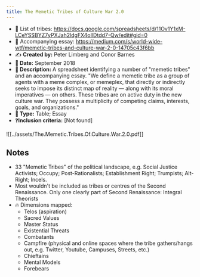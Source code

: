 ```yaml
---
title: The Memetic Tribes of Culture War 2.0
---
```

- 🔗 List of tribes: https://docs.google.com/spreadsheets/d/11Ov1Y1xM-LCeYSSBYZ7yPXJah2ldgFX4oIlDtdd7-Qw/edit#gid=0
- 🔗 Accompanying essay: https://medium.com/s/world-wide-wtf/memetic-tribes-and-culture-war-2-0-14705c43f6bb
- ✍️ **Created by:** Peter Limberg and Conor Barnes
- **📅 Date:** September 2018
- **📃 Description:** A spreadsheet identifying a number of "memetic tribes" and an accompanying essay. "We define a memetic tribe as a group of agents with a meme complex, or memeplex, that directly or indirectly seeks to impose its distinct map of reality — along with its moral imperatives — on others. These tribes are on active duty in the new culture war. They possess a multiplicity of competing claims, interests, goals, and organizations."
- **🎨 Type:** Table; Essay
- ❓**Inclusion criteria:** [Not found]

![[../assets/The.Memetic.Tribes.Of.Culture.War.2.0.pdf]]

## Notes

- 33 "Memetic Tribes" of the political landscape, e.g. Social Justice Activists; Occupy; Post-Rationalists; Establishment Right; Trumpists; Alt-Right; Incels. 
- Most wouldn't be included as tribes or centres of the Second Renaissance. Only one clearly part of Second Renaissance: Integral Theorists
- 🔥 Dimensions mapped:
  - Telos (aspiration)
  - Sacred Values
  - Master Status
  - Existential Threats
  - Combatants
  - Campfire (physical and online spaces where the tribe gathers/hangs out, e.g. Twitter, Youtube, Campuses, Streets, etc.)
  - Chieftains
  - Mental Models
  - Forebears